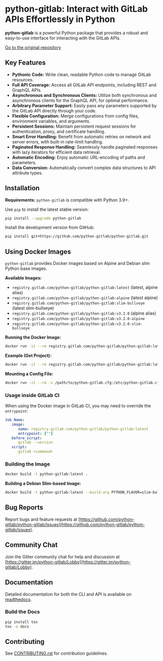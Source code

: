 # python-gitlab: Interact with GitLab APIs Effortlessly in Python

**python-gitlab** is a powerful Python package that provides a robust and easy-to-use interface for interacting with the GitLab APIs.

[Go to the original repository](https://github.com/python-gitlab/python-gitlab)

## Key Features

*   **Pythonic Code:** Write clean, readable Python code to manage GitLab resources.
*   **Full API Coverage:** Access all GitLab API endpoints, including REST and GraphQL APIs.
*   **Asynchronous and Synchronous Clients:**  Utilize both synchronous and asynchronous clients for the GraphQL API, for optimal performance.
*   **Arbitrary Parameter Support:** Easily pass any parameters supported by the GitLab API directly through your code.
*   **Flexible Configuration:** Merge configurations from config files, environment variables, and arguments.
*   **Persistent Sessions:** Maintain persistent request sessions for authentication, proxy, and certificate handling.
*   **Smart Error Handling:** Benefit from automatic retries on network and server errors, with built-in rate-limit handling.
*   **Paginated Response Handling:** Seamlessly handle paginated responses with lazy iterators for efficient data retrieval.
*   **Automatic Encoding:** Enjoy automatic URL-encoding of paths and parameters.
*   **Data Conversion:** Automatically convert complex data structures to API attribute types.

## Installation

**Requirements:** `python-gitlab` is compatible with Python 3.9+.

Use `pip` to install the latest stable version:

```bash
pip install --upgrade python-gitlab
```

Install the development version from GitHub:

```bash
pip install git+https://github.com/python-gitlab/python-gitlab.git
```

## Using Docker Images

`python-gitlab` provides Docker images based on Alpine and Debian slim Python base images.

**Available Images:**

*   `registry.gitlab.com/python-gitlab/python-gitlab:latest` (latest, alpine alias)
*   `registry.gitlab.com/python-gitlab/python-gitlab:alpine` (latest alpine)
*   `registry.gitlab.com/python-gitlab/python-gitlab:slim-bullseye` (latest slim-bullseye)
*   `registry.gitlab.com/python-gitlab/python-gitlab:v3.2.0` (alpine alias)
*   `registry.gitlab.com/python-gitlab/python-gitlab:v3.2.0-alpine`
*   `registry.gitlab.com/python-gitlab/python-gitlab:v3.2.0-slim-bullseye`

**Running the Docker Image:**

```bash
docker run -it --rm registry.gitlab.com/python-gitlab/python-gitlab:latest <command> ...
```

**Example (Get Project):**

```bash
docker run -it --rm registry.gitlab.com/python-gitlab/python-gitlab:latest project get --id gitlab-org/gitlab
```

**Mounting a Config File:**

```bash
docker run -it --rm -v /path/to/python-gitlab.cfg:/etc/python-gitlab.cfg registry.gitlab.com/python-gitlab/python-gitlab:latest <command> ...
```

### Usage inside GitLab CI

When using the Docker image in GitLab CI, you may need to override the `entrypoint`:

```yaml
Job Name:
   image:
      name: registry.gitlab.com/python-gitlab/python-gitlab:latest
      entrypoint: [""]
   before_script:
      gitlab --version
   script:
      gitlab <command>
```

### Building the Image

```bash
docker build -t python-gitlab:latest .
```

**Building a Debian Slim-based Image:**

```bash
docker build -t python-gitlab:latest --build-arg PYTHON_FLAVOR=slim-bullseye .
```

## Bug Reports

Report bugs and feature requests at [https://github.com/python-gitlab/python-gitlab/issues](https://github.com/python-gitlab/python-gitlab/issues).

## Community Chat

Join the Gitter community chat for help and discussion at [https://gitter.im/python-gitlab/Lobby](https://gitter.im/python-gitlab/Lobby).

## Documentation

Detailed documentation for both the CLI and API is available on [readthedocs](http://python-gitlab.readthedocs.org/en/stable/).

### Build the Docs

```bash
pip install tox
tox -e docs
```

## Contributing

See [CONTRIBUTING.rst](https://github.com/python-gitlab/python-gitlab/blob/main/CONTRIBUTING.rst) for contribution guidelines.
